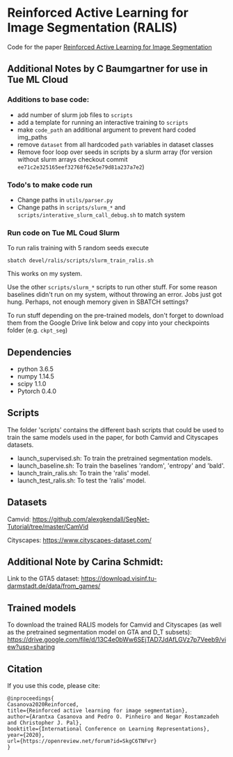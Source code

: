 
# Reinforced Active Learning for Image Segmentation (RALIS)
Code for the paper [Reinforced Active Learning for Image Segmentation](https://arxiv.org/abs/2002.06583)

## Additional Notes by C Baumgartner for use in Tue ML Cloud

### Additions to base code:
 - add number of slurm job files to `scripts`
 - add a template for running an interactive training to `scripts`
 - make `code_path` an additional argument to prevent hard coded img_paths
 - remove `dataset` from all hardcoded `path` variables in dataset classes
 - Remove foor loop over seeds in scripts by a slurm array (for version without slurm arrays checkout commit `ee71c2e325165eef32768f62e5e79d81a237a7e2`)


### Todo's to make code run
 - Change paths in `utils/parser.py`
 - Change paths in `scripts/slurm_*` and `scripts/interative_slurm_call_debug.sh` to match system

### Run code on Tue ML Coud Slurm

To run ralis training with 5 random seeds execute 

````
sbatch devel/ralis/scripts/slurm_train_ralis.sh
````

This works on my system. 

Use the other `scripts/slurm_*` scripts to run other stuff. For some reason baselines didn't run on my system, without throwing an error. Jobs just got hung. Perhaps, not enough memory given in SBATCH settings?

To run stuff depending on the pre-trained models, don't forget to download them from the Google Drive link below and copy into your checkpoints folder (e.g. `ckpt_seg`)

## Dependencies 
- python 3.6.5
- numpy 1.14.5
- scipy 1.1.0
- Pytorch 0.4.0

## Scripts
The folder 'scripts' contains the different bash scripts that could be used to train the same models used in the paper, for both Camvid and Cityscapes datasets. 
- launch_supervised.sh: To train the pretrained segmentation models. 
- launch_baseline.sh: To train the baselines 'random', 'entropy' and 'bald'.
- launch_train_ralis.sh: To train the 'ralis' model.
- launch_test_ralis.sh: To test the 'ralis' model. 

## Datasets
Camvid: https://github.com/alexgkendall/SegNet-Tutorial/tree/master/CamVid

Cityscapes: https://www.cityscapes-dataset.com/

## Additional Note by Carina Schmidt:
Link to the GTA5 dataset: https://download.visinf.tu-darmstadt.de/data/from_games/

## Trained models
To download the trained RALIS models for Camvid and Cityscapes (as well as the pretrained segmentation model on GTA and D_T subsets): https://drive.google.com/file/d/13C4e0bWw6SEjTAD7JdAfLGVz7p7Veeb9/view?usp=sharing
## Citation
If you use this code, please cite:
```
@inproceedings{
Casanova2020Reinforced,
title={Reinforced active learning for image segmentation},
author={Arantxa Casanova and Pedro O. Pinheiro and Negar Rostamzadeh and Christopher J. Pal},
booktitle={International Conference on Learning Representations},
year={2020},
url={https://openreview.net/forum?id=SkgC6TNFvr}
}
```
